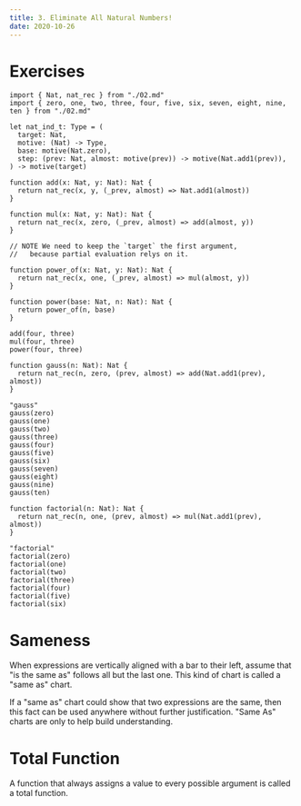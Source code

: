 ```yaml
---
title: 3. Eliminate All Natural Numbers!
date: 2020-10-26
---
```


# Exercises

``` cicada
import { Nat, nat_rec } from "./02.md"
import { zero, one, two, three, four, five, six, seven, eight, nine, ten } from "./02.md"

let nat_ind_t: Type = (
  target: Nat,
  motive: (Nat) -> Type,
  base: motive(Nat.zero),
  step: (prev: Nat, almost: motive(prev)) -> motive(Nat.add1(prev)),
) -> motive(target)

function add(x: Nat, y: Nat): Nat {
  return nat_rec(x, y, (_prev, almost) => Nat.add1(almost))
}

function mul(x: Nat, y: Nat): Nat {
  return nat_rec(x, zero, (_prev, almost) => add(almost, y))
}

// NOTE We need to keep the `target` the first argument,
//   because partial evaluation relys on it.

function power_of(x: Nat, y: Nat): Nat {
  return nat_rec(x, one, (_prev, almost) => mul(almost, y))
}

function power(base: Nat, n: Nat): Nat {
  return power_of(n, base)
}

add(four, three)
mul(four, three)
power(four, three)

function gauss(n: Nat): Nat {
  return nat_rec(n, zero, (prev, almost) => add(Nat.add1(prev), almost))
}

"gauss"
gauss(zero)
gauss(one)
gauss(two)
gauss(three)
gauss(four)
gauss(five)
gauss(six)
gauss(seven)
gauss(eight)
gauss(nine)
gauss(ten)

function factorial(n: Nat): Nat {
  return nat_rec(n, one, (prev, almost) => mul(Nat.add1(prev), almost))
}

"factorial"
factorial(zero)
factorial(one)
factorial(two)
factorial(three)
factorial(four)
factorial(five)
factorial(six)
```

# Sameness

When expressions are vertically aligned with a bar to their left,
assume that "is the same as" follows all but the last one.
This kind of chart is called a "same as" chart.

If a "same as" chart could show that two expressions are the same,
then this fact can be used anywhere without further justification.
"Same As" charts are only to help build understanding.

# Total Function

A function that always assigns a value to every
possible argument is called a total function.
